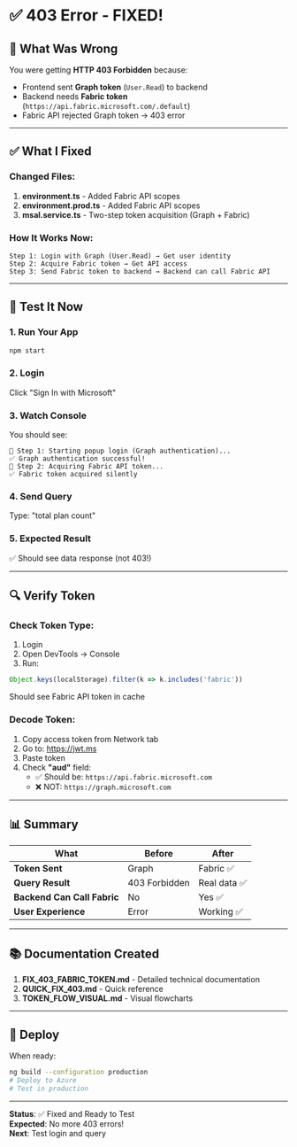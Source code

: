 # ✅ 403 Error - FIXED!

## 🎯 What Was Wrong

You were getting **HTTP 403 Forbidden** because:
- Frontend sent **Graph token** (`User.Read`) to backend
- Backend needs **Fabric token** (`https://api.fabric.microsoft.com/.default`)
- Fabric API rejected Graph token → 403 error

---

## ✅ What I Fixed

### Changed Files:
1. **environment.ts** - Added Fabric API scopes
2. **environment.prod.ts** - Added Fabric API scopes  
3. **msal.service.ts** - Two-step token acquisition (Graph + Fabric)

### How It Works Now:
```
Step 1: Login with Graph (User.Read) → Get user identity
Step 2: Acquire Fabric token → Get API access
Step 3: Send Fabric token to backend → Backend can call Fabric API
```

---

## 🧪 Test It Now

### 1. Run Your App
```bash
npm start
```

### 2. Login
Click "Sign In with Microsoft"

### 3. Watch Console
You should see:
```
🔑 Step 1: Starting popup login (Graph authentication)...
✅ Graph authentication successful!
🔑 Step 2: Acquiring Fabric API token...
✅ Fabric token acquired silently
```

### 4. Send Query
Type: "total plan count"

### 5. Expected Result
✅ Should see data response (not 403!)

---

## 🔍 Verify Token

### Check Token Type:
1. Login
2. Open DevTools → Console
3. Run:
```javascript
Object.keys(localStorage).filter(k => k.includes('fabric'))
```

Should see Fabric API token in cache

### Decode Token:
1. Copy access token from Network tab
2. Go to: https://jwt.ms
3. Paste token
4. Check **"aud"** field:
   - ✅ Should be: `https://api.fabric.microsoft.com`
   - ❌ NOT: `https://graph.microsoft.com`

---

## 📊 Summary

| What | Before | After |
|------|--------|-------|
| **Token Sent** | Graph | Fabric ✅ |
| **Query Result** | 403 Forbidden | Real data ✅ |
| **Backend Can Call Fabric** | No | Yes ✅ |
| **User Experience** | Error | Working ✅ |

---

## 📚 Documentation Created

1. **FIX_403_FABRIC_TOKEN.md** - Detailed technical documentation
2. **QUICK_FIX_403.md** - Quick reference
3. **TOKEN_FLOW_VISUAL.md** - Visual flowcharts

---

## 🚀 Deploy

When ready:
```bash
ng build --configuration production
# Deploy to Azure
# Test in production
```

---

**Status**: ✅ Fixed and Ready to Test  
**Expected**: No more 403 errors!  
**Next**: Test login and query
